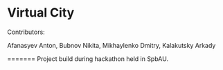Virtual City
======

Contributors:

Afanasyev Anton, Bubnov Nikita, Mikhaylenko Dmitry, Kalakutsky Arkady

=======
Project build during hackathon held in SpbAU. 
